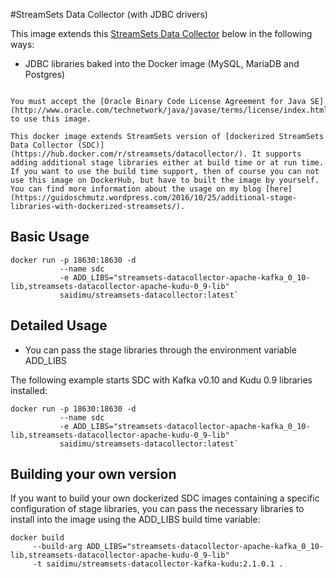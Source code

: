 #StreamSets Data Collector (with JDBC drivers)

This image extends this [StreamSets Data Collector](https://github.com/TrivadisBDS/dockerfiles/tree/master/streamsets) below in the following ways:

- JDBC libraries baked into the Docker image (MySQL, MariaDB and Postgres)

```

You must accept the [Oracle Binary Code License Agreement for Java SE](http://www.oracle.com/technetwork/java/javase/terms/license/index.html) to use this image.

This docker image extends StreamSets version of [dockerized StreamSets Data Collector (SDC)](https://hub.docker.com/r/streamsets/datacollector/). It supports adding additional stage libraries either at build time or at run time. If you want to use the build time support, then of course you can not use this image on DockerHub, but have to built the image by yourself.
You can find more information about the usage on my blog [here](https://guidoschmutz.wordpress.com/2016/10/25/additional-stage-libraries-with-dockerized-streamsets/).
```

Basic Usage
-----------
```
docker run -p 18630:18630 -d
           --name sdc
           -e ADD_LIBS="streamsets-datacollector-apache-kafka_0_10-lib,streamsets-datacollector-apache-kudu-0_9-lib"     
           saidimu/streamsets-datacollector:latest`
```
Detailed Usage
--------------
*   You can pass the stage libraries through the environment variable ADD_LIBS

The following example starts SDC with Kafka v0.10 and Kudu 0.9 libraries installed:

```
docker run -p 18630:18630 -d
           --name sdc
           -e ADD_LIBS="streamsets-datacollector-apache-kafka_0_10-lib,streamsets-datacollector-apache-kudu-0_9-lib"     
           saidimu/streamsets-datacollector:latest`
```

Building your own version
-------------------------

If you want to build your own dockerized SDC images containing a specific configuration of stage libraries, you can pass the necessary libraries to install into the image using the ADD_LIBS build time variable:

```
docker build
     --build-arg ADD_LIBS="streamsets-datacollector-apache-kafka_0_10-lib,streamsets-datacollector-apache-kudu-0_9-lib"
     -t saidimu/streamsets-datacollector-kafka-kudu:2.1.0.1 .
```
